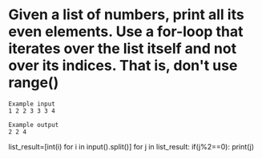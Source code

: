 # Given a list of numbers, print all its even elements. Use a for-loop that iterates over the list itself and not over its indices. That is, don't use range()

```
Example input
1 2 2 3 3 3 4

Example output
2 2 4
```

list_result=[int(i) for i in input().split()]
for j in list_result:
  if(j%2==0):
    print(j)
